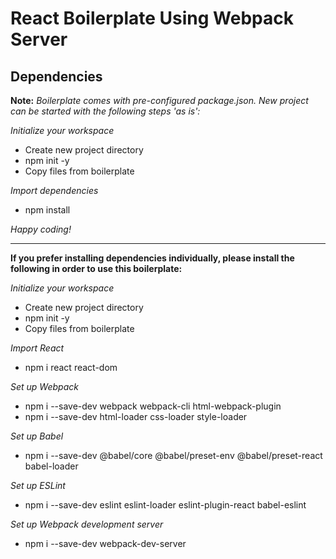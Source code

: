 # React Boilerplate Using Webpack Server

## Dependencies
**Note:** *Boilerplate comes with pre-configured package.json.  New project can be started with the following steps 'as is':*

*Initialize your workspace*
- Create new project directory
- npm init -y
- Copy files from boilerplate

*Import dependencies*
- npm install

*Happy coding!*

---

**If you prefer installing dependencies individually, please install the following in order to use this boilerplate:**

*Initialize your workspace*
- Create new project directory
- npm init -y
- Copy files from boilerplate

*Import React*
- npm i react react-dom

*Set up Webpack*
- npm i --save-dev webpack webpack-cli html-webpack-plugin
- npm i --save-dev html-loader css-loader style-loader

*Set up Babel*
- npm i --save-dev @babel/core @babel/preset-env @babel/preset-react babel-loader

*Set up ESLint*
- npm i --save-dev eslint eslint-loader eslint-plugin-react babel-eslint

*Set up Webpack development server*
- npm i --save-dev webpack-dev-server
